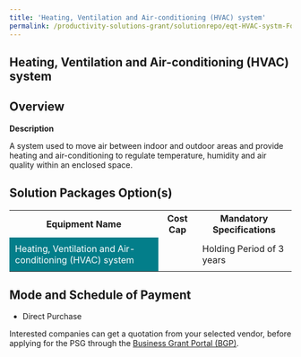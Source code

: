 ```yaml
---
title: 'Heating, Ventilation and Air-conditioning (HVAC) system'
permalink: /productivity-solutions-grant/solutionrepo/eqt-HVAC-systm-Food
---
```


## Heating, Ventilation and Air-conditioning (HVAC) system

## Overview

**Description**

A system used to move air between indoor and outdoor areas and provide heating and air-conditioning to regulate temperature, humidity and air quality within an enclosed space. 

## Solution Packages Option(s)

<table>
<tr>
<th><b>Equipment Name</b></th>
<th><b>Cost Cap</b></th>
<th><b>Mandatory Specifications</b></th>
</tr>
<tr>
<td style='padding: 10px; background-color: #037E8A; color: #FFFFFF;'>Heating, Ventilation and Air-conditioning (HVAC) system</td>
<td style='padding: 10px;'> </td>
<td style='padding: 10px;'>Holding Period of 3 years</td>
</tr>
</table>

## Mode and Schedule of Payment

 - Direct Purchase

Interested companies can get a quotation from your selected vendor, before applying for the PSG through the <a href='https://www.businessgrants.gov.sg/' target='_blank' rel='noopener'>Business Grant Portal (BGP)</a>.

<script src="/jquery/resize-tables.js"></script>
